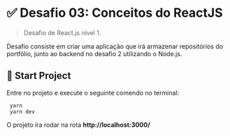 # :white_check_mark: Desafio 03: Conceitos do ReactJS
> Desafio de React.js nível 1.

Desafio consiste em criar uma aplicação que irá armazenar repositórios do portfólio, junto ao backend no desafio 2 utilizando o Node.js.


## :rocket: Start Project

Entre no projeto e execute o seguinte comendo no terminal:

     yarn
	 yarn dev

O projeto ira rodar na rota **http://localhost:3000/**